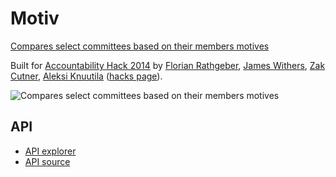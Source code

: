 # Motiv

[Compares select committees based on their members motives](http://www.zakcutner.uk/motiv/)

Built for [Accountability Hack 2014] by [Florian Rathgeber], [James Withers],
[Zak Cutner], [Aleksi Knuutila] ([hacks page]).

![Compares select committees based on their members motives](http://s3.amazonaws.com/rs-hacks/images/572/project/motiv.jpg)

## API

* [API explorer]
* [API source]

[Accountability Hack 2014]: http://accountabilityhack.org
[Florian Rathgeber]: https://twitter.com/frathgeber
[James Withers]: https://github.com/jamesw966
[Zak Cutner]: https://twitter.com/zcutner
[Aleksi Knuutila]: https://twitter.com/knuutila
[hacks page]: http://hacks.rewiredstate.org/events/acchack14/motiv
[API explorer]: https://motiv.herokuapp.com/explorer/
[API source]: http://github.com/kynan/motiv
